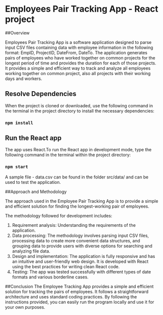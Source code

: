 # Employees Pair Tracking App - React project

##Overview

Employees Pair Tracking App is a software application designed to parse input CSV files containing data with employee information in the following format: EmpID, ProjectID, DateFrom, DateTo. The application generates pairs of employees who have worked together on common projects for the longest period of time and provides the duration for each of those projects. It provides a simple and efficient way to track and analyze all employees working together on common project, also all projects with their working days and workers.

## Resolve Dependencies
When the project is cloned or downloaded, use the following command in the terminal in the project directory to install the necessary dependencies:
### `npm install`


## Run the React app
The app uses React.To run the React app in development mode, type the following command in the terminal within the project directory:
### `npm start`
A sample file - data.csv can be found in the folder src/data/ and can be used to test the application.

##Approach and Methodology

The approach used in the Employee Pair Tracking App is to provide a simple and efficient solution for finding the longest-working pair of employees.

The methodology followed for development includes:

1. Requirement analysis: Understanding the requirements of the application.
2. Data processing: The methodology involves parsing input CSV files, processing data to create more convenient data structures, and grouping data to provide users with diverse options for searching and analyzing file data.
3. Design and implementation: The application is fully responsive and has an intuitive and user-friendly web design. It is developed with React using the best practices for writing clean React code.
4. Testing: The app was tested successfully with different types of date formats and various borderline cases.

##Conclusion
The Employee Tracking App provides a simple and efficient solution for tracking the pairs of employees. 
It follows a straightforward architecture and uses standard coding practices. 
By following the instructions provided, you can easily run the program locally and use it for your own purposes.


